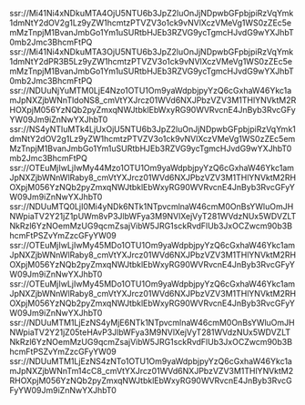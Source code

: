 ssr://Mi41Ni4xNDkuMTA4OjU5NTU6b3JpZ2luOnJjNDpwbGFpbjpiRzVqYmk1dmNtY2dOV2g1Lz9yZW1hcmtzPTVZV3o1ck9vNVlXczVMeVg1WS0zZEc5emMzTnpjM1BvanJmbGo1Ym1uSURtbHJEb3RZVG9ycTgmcHJvdG9wYXJhbT0mb2Jmc3BhcmFtPQ
ssr://Mi41Ni4xNDkuMTA3OjU5NTU6b3JpZ2luOnJjNDpwbGFpbjpiRzVqYmk1dmNtY2dPR3B5Lz9yZW1hcmtzPTVZV3o1ck9vNVlXczVMeVg1WS0zZEc5emMzTnpjM1BvanJmbGo1Ym1uSURtbHJEb3RZVG9ycTgmcHJvdG9wYXJhbT0mb2Jmc3BhcmFtPQ
ssr://NDUuNjYuMTM0LjE4Nzo1OTU1Om9yaWdpbjpyYzQ6cGxhaW46Ykc1amJpNXZjbWNnTldoNS8_cmVtYXJrcz01WVd6NXJPbzVZV3M1THlYNVktM2RHOXpjM056YzNQb2pyZmxqNWJtbklEbWxyRG90WVRvcnE4JnByb3RvcGFyYW09Jm9iZnNwYXJhbT0
ssr://NS4yNTIuMTk4LjUxOjU5NTU6b3JpZ2luOnJjNDpwbGFpbjpiRzVqYmk1dmNtY2dOV2g1Lz9yZW1hcmtzPTVZV3o1ck9vNVlXczVMeVg1WS0zZEc5emMzTnpjM1BvanJmbGo1Ym1uSURtbHJEb3RZVG9ycTgmcHJvdG9wYXJhbT0mb2Jmc3BhcmFtPQ
ssr://OTEuMjIwLjIwMy44Mzo1OTU1Om9yaWdpbjpyYzQ6cGxhaW46Ykc1amJpNXZjbWNnWlRaby8_cmVtYXJrcz01WVd6NXJPbzVZV3M1THlYNVktM2RHOXpjM056YzNQb2pyZmxqNWJtbklEbWxyRG90WVRvcnE4JnByb3RvcGFyYW09Jm9iZnNwYXJhbT0
ssr://NDUuMTQ0LjI0Mi4yNDk6NTk1NTpvcmlnaW46cmM0OnBsYWluOmJHNWpiaTV2Y21jZ1pUWm8vP3JlbWFya3M9NVlXejVyT281WVdzNUx5WDVZLTNkRzl6YzNOemMzUG9qcmZsajVibW5JRG1sckRvdFlUb3JxOCZwcm90b3BhcmFtPSZvYmZzcGFyYW09
ssr://OTEuMjIwLjIwMy45MDo1OTU1Om9yaWdpbjpyYzQ6cGxhaW46Ykc1amJpNXZjbWNnWlRaby8_cmVtYXJrcz01WVd6NXJPbzVZV3M1THlYNVktM2RHOXpjM056YzNQb2pyZmxqNWJtbklEbWxyRG90WVRvcnE4JnByb3RvcGFyYW09Jm9iZnNwYXJhbT0
ssr://OTEuMjIwLjIwMy45MDo1OTU1Om9yaWdpbjpyYzQ6cGxhaW46Ykc1amJpNXZjbWNnWlRaby8_cmVtYXJrcz01WVd6NXJPbzVZV3M1THlYNVktM2RHOXpjM056YzNQb2pyZmxqNWJtbklEbWxyRG90WVRvcnE4JnByb3RvcGFyYW09Jm9iZnNwYXJhbT0
ssr://NDUuMTM1LjEzNS4yMjE6NTk1NTpvcmlnaW46cmM0OnBsYWluOmJHNWpiaTV2Y21jZ05teHAvP3JlbWFya3M9NVlXejVyT281WVdzNUx5WDVZLTNkRzl6YzNOemMzUG9qcmZsajVibW5JRG1sckRvdFlUb3JxOCZwcm90b3BhcmFtPSZvYmZzcGFyYW09
ssr://NDUuMTM1LjEzNS4zNTo1OTU1Om9yaWdpbjpyYzQ6cGxhaW46Ykc1amJpNXZjbWNnTm14cC8_cmVtYXJrcz01WVd6NXJPbzVZV3M1THlYNVktM2RHOXpjM056YzNQb2pyZmxqNWJtbklEbWxyRG90WVRvcnE4JnByb3RvcGFyYW09Jm9iZnNwYXJhbT0
